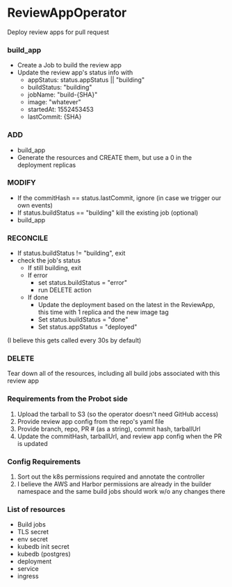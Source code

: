 # ReviewAppOperator

Deploy review apps for pull request


### build_app
* Create a Job to build the review app
* Update the review app's status info with
  - appStatus: status.appStatus || "building"
  - buildStatus: "building"
  - jobName: "build-{SHA}"
  - image: "whatever"
  - startedAt: 1552453453
  - lastCommit: {SHA}


### ADD
* build_app
* Generate the resources and CREATE them, but use a 0 in the deployment replicas


### MODIFY
* If the commitHash == status.lastCommit, ignore (in case we trigger our own events)
* If status.buildStatus == "building" kill the existing job (optional)
* build_app


### RECONCILE
* If status.buildStatus != "building", exit
* check the job's status
  * If still building, exit
  * If error
    * set status.buildStatus = "error"
    * run DELETE action
  * If done
    * Update the deployment based on the latest in the ReviewApp, this time with 1 replica and the new image tag
    * Set status.buildStatus = "done"
    * Set status.appStatus = "deployed"

 (I believe this gets called every 30s by default)


### DELETE
Tear down all of the resources, including all build jobs associated with this review app


### Requirements from the Probot side
1. Upload the tarball to S3 (so the operator doesn't need GitHub access)
1. Provide review app config from the repo's yaml file
1. Provide branch, repo, PR # (as a string), commit hash, tarballUrl
1. Update the commitHash, tarballUrl, and review app config when the PR is updated


### Config Requirements
1. Sort out the k8s permissions required and annotate the controller
1. I believe the AWS and Harbor permissions are already in the builder namespace and the same build jobs should work w/o any changes there


### List of resources
- Build jobs
- TLS secret
- env secret
- kubedb init secret
- kubedb (postgres)
- deployment
- service
- ingress
